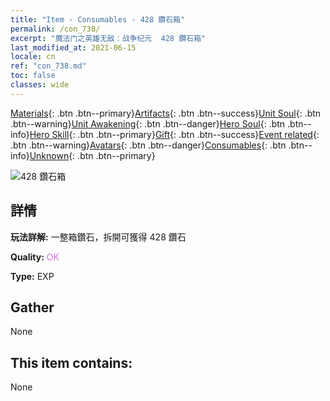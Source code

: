 ```yaml
---
title: "Item - Consumables - 428 鑽石箱"
permalink: /con_738/
excerpt: "魔法门之英雄无敌：战争纪元  428 鑽石箱"
last_modified_at: 2021-06-15
locale: cn
ref: "con_738.md"
toc: false
classes: wide
---
```

 [Materials](/ItemsCN/){: .btn .btn--primary}[Artifacts](/ItemsCN/Artifacts/){: .btn .btn--success}[Unit Soul](/ItemsCN/UnitSoul/){: .btn .btn--warning}[Unit Awakening](/ItemsCN/UnitAwakening/){: .btn .btn--danger}[Hero Soul](/ItemsCN/HeroSoul/){: .btn .btn--info}[Hero Skill](/ItemsCN/HeroSkill/){: .btn .btn--primary}[Gift](/ItemsCN/Gift/){: .btn .btn--success}[Event related](/ItemsCN/Events/){: .btn .btn--warning}[Avatars](/ItemsCN/Avatars/){: .btn .btn--danger}[Consumables](/ItemsCN/Consumables/){: .btn .btn--info}[Unknown](/ItemsCN/Unknown/){: .btn .btn--primary}

 ![428 鑽石箱](/images/t/i_tool_30274.png)

## 詳情
 **玩法詳解:** 一整箱鑽石，拆開可獲得 428 鑽石

 **Quality:** <span style="color: #DA70D6">OK</span>

 **Type:** EXP

## Gather

  None

## This item contains:

  None

